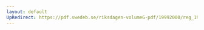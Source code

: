 ```yaml
---
layout: default
UpRedirect: https://pdf.swedeb.se/riksdagen-volumeG-pdf/19992000/reg_19992000/reg_19992000_0234.pdf
---
```

